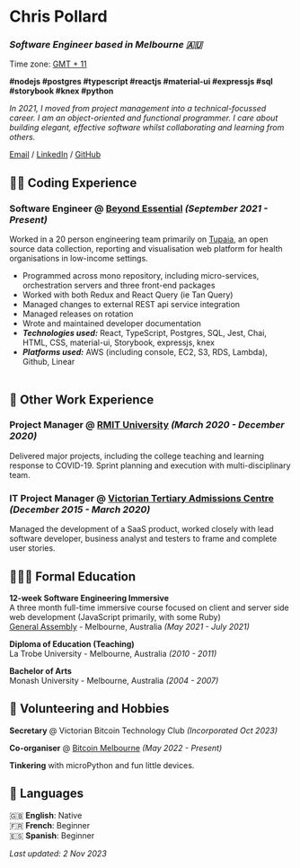 # Chris Pollard

### _Software Engineer based in Melbourne 🇦🇺_ <br>
Time zone: [GMT + 11](https://time.is/compare)

**#nodejs  #postgres  #typescript  #reactjs  #material-ui  #expressjs  #sql  #storybook #knex #python**

_In 2021, I moved from project management into a technical-focussed career. I am an object-oriented and functional programmer. I care about building elegant, effective software whilst collaborating and learning from others._ <br>

[Email](mailto:cpollard@proton.me) / [LinkedIn](https://www.linkedin.com/in/chris-pollard-au/) / [GitHub](https://github.com/chris-pollard/) 

## 👨‍💻 Coding Experience

### **Software Engineer** @ [Beyond Essential](https://bes.au) _(September 2021 - Present)_ <br>
Worked in a 20 person engineering team primarily on [Tupaia](https://tupaia.org), an open source data collection, reporting and visualisation web platform for health organisations in low-income settings.
  - Programmed across mono repository, including micro-services, orchestration servers and three front-end packages
  - Worked with both Redux and React Query (ie Tan Query)
  - Managed changes to external REST api service integration
  - Managed releases on rotation
  - Wrote and maintained developer documentation
  - **_Technologies used:_** React, TypeScript, Postgres, SQL, Jest, Chai, HTML, CSS, material-ui, Storybook, expressjs, knex
  - **_Platforms used:_** AWS (including console, EC2, S3, RDS, Lambda), Github, Linear
<br><br>

## 👔 Other Work Experience

### **Project Manager** @ [RMIT University](https://rmit.edu.au) _(March 2020 - December 2020)_
Delivered major projects, including the college teaching and learning response to COVID-19. Sprint planning and execution with multi-disciplinary team.

### **IT Project Manager** @ [Victorian Tertiary Admissions Centre](https://rmit.edu.au) _(December 2015 - March 2020)_
Managed the development of a SaaS product, worked closely with lead software developer, business analyst and testers to frame and complete user stories.

## 👨🏻‍🎓 Formal Education

**12-week Software Engineering Immersive** <br>
A three month full-time immersive course focused on client and server side web development (JavaScript primarily, with some Ruby)<br>
[General Assembly](https://generalassemb.ly/) - Melbourne, Australia _(May 2021 - July 2021)_ <br>

**Diploma of Education (Teaching)**<br>
La Trobe University - Melbourne, Australia _(2010 - 2011)_

**Bachelor of Arts**<br>
Monash University - Melbourne, Australia _(2004 - 2007)_
<br>

## 📌 Volunteering and Hobbies

**Secretary** @ Victorian Bitcoin Technology Club _(Incorporated Oct 2023)_<br>

**Co-organiser** @ [Bitcoin Melbourne](https://bitcoinonly.melbourne) _(May 2022 - Present)_<br>

**Tinkering** with microPython and fun little devices.
<br>
## 💬 Languages

🇬🇧 **English**: Native <br>
🇫🇷 **French**: Beginner <br>
🇪🇸 **Spanish**: Beginner <br>

_Last updated: 2 Nov 2023_
